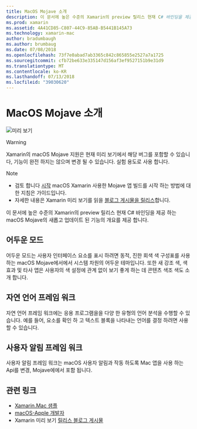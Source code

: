 ```yaml
---
title: MacOS Mojave 소개
description: 이 문서에 높은 수준의 Xamarin의 preview 릴리스 현재 C# 바인딩을 제공 하는 macOS Mojave의 새롭고 업데이트 된 기능의 개요를 제공 합니다.
ms.prod: xamarin
ms.assetid: 4A41CD85-C807-44C9-85AB-B5441B145A73
ms.technology: xamarin-mac
author: bradumbaugh
ms.author: brumbaug
ms.date: 07/08/2018
ms.openlocfilehash: 73f7e0abad7ab3365c842c865855e2527a7a1725
ms.sourcegitcommit: cfb72be633e335147d156af3ef9527151b9e31d9
ms.translationtype: MT
ms.contentlocale: ko-KR
ms.lasthandoff: 07/13/2018
ms.locfileid: "39030620"
---
```

# <a name="introduction-to-macos-mojave"></a>MacOS Mojave 소개

![미리 보기](~/media/shared/preview.png)

> [!WARNING]
> Xamarin의 macOS Mojave 지원은 현재 미리 보기에서 해당 버그를 포함할 수 있습니다, 기능이 완전 하지는 않으며 변경 될 수 있습니다. 실험 용도로 사용 합니다.

> [!NOTE]
> - 검토 합니다 [시작](~/mac/platform/introduction-to-macos-mojave/get-started.md) macOS Xamarin 사용한 Mojave 앱 빌드를 시작 하는 방법에 대 한 지침은 가이드입니다.
> - 자세한 내용은 Xamarin 미리 보기를 읽을 [블로그 게시물을 릴리스](https://releases.xamarin.com/preview-release-xcode-10-beta-3/)합니다.

이 문서에 높은 수준의 Xamarin의 preview 릴리스 현재 C# 바인딩을 제공 하는 macOS Mojave의 새롭고 업데이트 된 기능의 개요를 제공 합니다.

## <a name="dark-mode"></a>어두운 모드

어두운 모드는 사용자 인터페이스 요소를 표시 하려면 동적, 진한 회색 색 구성표를 사용 하는 macOS Mojave에서에서 시스템 차원의 어두운 테마입니다. 또한 새 강조 색, 색 효과 및 타사 앱은 사용자의 색 설정에 관계 없이 보기 좋게 하는 데 콘텐츠 색조 색도 소개 합니다.

## <a name="natural-language-framework"></a>자연 언어 프레임 워크

자연 언어 프레임 워크에는 응용 프로그램을을 다양 한 유형의 언어 분석을 수행할 수 있습니다. 예를 들어, 요소를 확인 하 고 텍스트 블록을 나타내는 언어를 결정 하려면 사용할 수 있습니다.

## <a name="user-notifications-framework"></a>사용자 알림 프레임 워크

사용자 알림 프레임 워크는 macOS 사용자 알림과 작동 하도록 Mac 앱을 사용 하는 Api를 변경, Mojave에에서 포함 됩니다.

## <a name="related-links"></a>관련 링크

- [Xamarin.Mac 샘플](https://developer.xamarin.com/samples/mac/)
- [macOS-Apple 개발자](https://developer.apple.com/macos/)
- Xamarin 미리 보기 [릴리스 블로그 게시물](https://releases.xamarin.com/preview-release-xcode-10-beta-3/)
